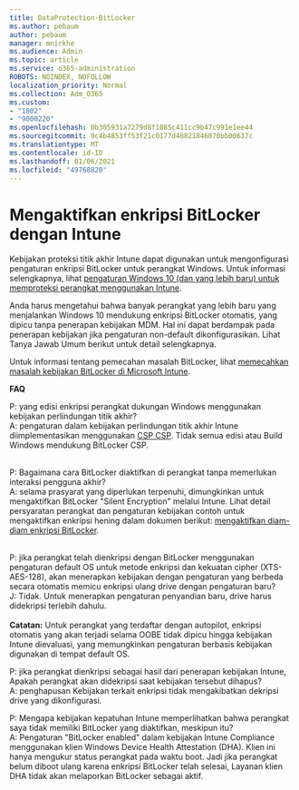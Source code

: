 ```yaml
---
title: DataProtection-BitLocker
ms.author: pebaum
author: pebaum
manager: mnirkhe
ms.audience: Admin
ms.topic: article
ms.service: o365-administration
ROBOTS: NOINDEX, NOFOLLOW
localization_priority: Normal
ms.collection: Adm_O365
ms.custom:
- "1802"
- "9000220"
ms.openlocfilehash: 0b305931a7279d8f1085c411cc9b47c991e1ee44
ms.sourcegitcommit: 9c4b4853ff53f21c0177d48821846070bb00637c
ms.translationtype: MT
ms.contentlocale: id-ID
ms.lasthandoff: 01/06/2021
ms.locfileid: "49768820"
---
```

# <a name="enabling-bitlocker-encryption-with-intune"></a>Mengaktifkan enkripsi BitLocker dengan Intune

 Kebijakan proteksi titik akhir Intune dapat digunakan untuk mengonfigurasi pengaturan enkripsi BitLocker untuk perangkat Windows. Untuk informasi selengkapnya, lihat [pengaturan Windows 10 (dan yang lebih baru) untuk memproteksi perangkat menggunakan Intune](https://docs.microsoft.com/intune/endpoint-protection-windows-10#windows-encryption).
 
Anda harus mengetahui bahwa banyak perangkat yang lebih baru yang menjalankan Windows 10 mendukung enkripsi BitLocker otomatis, yang dipicu tanpa penerapan kebijakan MDM. Hal ini dapat berdampak pada penerapan kebijakan jika pengaturan non-default dikonfigurasikan. Lihat Tanya Jawab Umum berikut untuk detail selengkapnya.
 
Untuk informasi tentang pemecahan masalah BitLocker, lihat [memecahkan masalah kebijakan BitLocker di Microsoft Intune](https://docs.microsoft.com/intune/protect/troubleshoot-bitlocker-policies).
 
 
**FAQ**

P: yang edisi enkripsi perangkat dukungan Windows menggunakan kebijakan perlindungan titik akhir?<br>
A: pengaturan dalam kebijakan perlindungan titik akhir Intune diimplementasikan menggunakan [CSP CSP](https://docs.microsoft.com/windows/client-management/mdm/bitlocker-csp). Tidak semua edisi atau Build Windows mendukung BitLocker CSP. <br><br>

P: Bagaimana cara BitLocker diaktifkan di perangkat tanpa memerlukan interaksi pengguna akhir?<br>
A: selama prasyarat yang diperlukan terpenuhi, dimungkinkan untuk mengaktifkan BitLocker "Silent Encryption" melalui Intune. Lihat detail persyaratan perangkat dan pengaturan kebijakan contoh untuk mengaktifkan enkripsi hening dalam dokumen berikut: [mengaktifkan diam-diam enkripsi BitLocker](https://docs.microsoft.com/mem/intune/protect/encrypt-devices#silently-enable-bitlocker-on-devices). <br><br>

P: jika perangkat telah dienkripsi dengan BitLocker menggunakan pengaturan default OS untuk metode enkripsi dan kekuatan cipher (XTS-AES-128), akan menerapkan kebijakan dengan pengaturan yang berbeda secara otomatis memicu enkripsi ulang drive dengan pengaturan baru?<br>
J: Tidak. Untuk menerapkan pengaturan penyandian baru, drive harus didekripsi terlebih dahulu.<br><br>
**Catatan:** Untuk perangkat yang terdaftar dengan autopilot, enkripsi otomatis yang akan terjadi selama OOBE tidak dipicu hingga kebijakan Intune dievaluasi, yang memungkinkan pengaturan berbasis kebijakan digunakan di tempat default OS.
 
P: jika perangkat dienkripsi sebagai hasil dari penerapan kebijakan Intune, Apakah perangkat akan didekripsi saat kebijakan tersebut dihapus?<br>
A: penghapusan Kebijakan terkait enkripsi tidak mengakibatkan dekripsi drive yang dikonfigurasi.
 
P: Mengapa kebijakan kepatuhan Intune memperlihatkan bahwa perangkat saya tidak memiliki BitLocker yang diaktifkan, meskipun itu?<br>
A: Pengaturan "BitLocker enabled" dalam kebijakan Intune Compliance menggunakan klien Windows Device Health Attestation (DHA). Klien ini hanya mengukur status perangkat pada waktu boot. Jadi jika perangkat belum diboot ulang karena enkripsi BitLocker telah selesai, Layanan klien DHA tidak akan melaporkan BitLocker sebagai aktif.
 
 